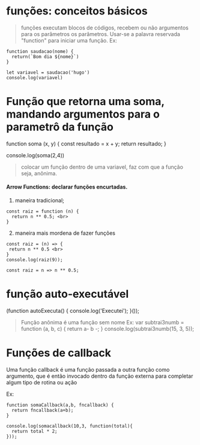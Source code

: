 # funções: conceitos básicos
>funções executam blocos de códigos, recebem ou não argumentos para os parâmetros os parâmetros. Usar-se a palavra reservada "function" para iniciar uma função.
Ex:
```
function saudacao(nome) {
  return(`Bom dia ${nome}`)
}

let variavel = saudacao('hugo')
console.log(variavel)
```
# Função que retorna uma soma, mandando argumentos para o parametrô da função

function soma (x, y) {
  const resultado = x + y;
  return resultado;
}

console.log(soma(2,4))

>colocar um função dentro de uma variavel, faz com que a função seja, anônima.

#### Arrow Functions: declarar funções encurtadas.
1. maneira tradicional; 
```
const raiz = function (n) {
  return n ** 0.5; <br>
}
 ```
 2. maneira mais mordena de fazer funções 
 ```
const raiz = (n) => { 
  return n ** 0.5 <br>
}
console.log(raiz(9));
```
```const raiz = n => n ** 0.5;```

# função auto-executável

(function autoExecuta() {
  console.log('Executei');
}());

>Função anônima é uma função sem nome
Ex: var subtrai3numb = function (a, b, c) {
  return a- b -;
}
console.log(subtrai3numb(15, 3, 5));

# Funções de callback
Uma função callback é uma função passada a outra função como argumento, que é então invocado dentro da função externa para completar algum tipo de rotina ou ação

Ex: 
```
function somaCallback(a,b, fncallback) {
  return fncallback(a+b);
}

console.log(somacallback(10,3, function(total){
  return total * 2;
}));
```